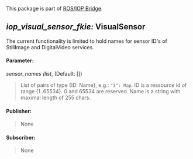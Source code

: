 This package is part of [ROS/IOP Bridge](https://github.com/fkie/iop_core/blob/master/README.md).


## _iop_visual_sensor_fkie:_ VisualSensor

The current functionality is limited to hold names for sensor ID's of StillImage and DigitalVideo services. 

#### Parameter:

_sensor_names (list_, (Default: [])

> List of pairs of type {ID: Name}, e.g.: ```"3": Map```. ID is a ressource id of range {1..65534}. 0 and 65534 are reserved. Name is a string with maximal length of 255 chars.

#### Publisher:

> None

#### Subscriber:

> None

